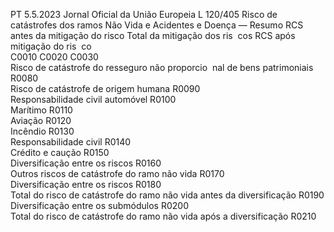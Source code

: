 PT  5.5.2023 Jornal Oficial da União Europeia L 120/405
 Risco de catástrofes dos ramos Não Vida e Acidentes e 
Doença — Resumo  RCS antes da mitigação do 
risco  Total da mitigação dos ris ­
cos  RCS após mitigação do ris ­
co  
C0010  C0020  C0030  
Risco de catástrofe do resseguro não proporcio ­
nal de bens patrimoniais  R0080  
Risco de catástrofe de origem humana  R0090  
Responsabilidade civil automóvel  R0100  
Marítimo  R0110  
Aviação  R0120  
Incêndio  R0130  
Responsabilidade civil  R0140  
Crédito e caução  R0150  
Diversificação entre os riscos  R0160  
Outros riscos de catástrofe do ramo não vida  R0170  
Diversificação entre os riscos  R0180  
Total do risco de catástrofe do ramo não vida 
antes da diversificação  R0190  
Diversificação entre os submódulos  R0200  
Total do risco de catástrofe do ramo não vida 
após a diversificação  R0210